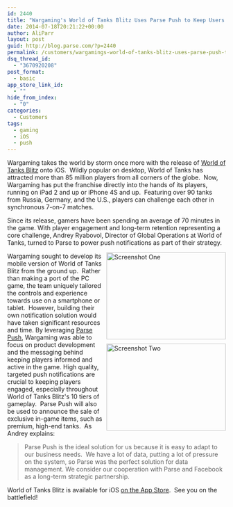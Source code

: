 ```yaml
---
id: 2440
title: "Wargaming's World of Tanks Blitz Uses Parse Push to Keep Users Engaged"
date: 2014-07-18T20:21:22+00:00
author: AliParr
layout: post
guid: http://blog.parse.com/?p=2440
permalink: /customers/wargamings-world-of-tanks-blitz-uses-parse-push-to-keep-users-engaged/
dsq_thread_id:
  - "3670920208"
post_format:
  - basic
app_store_link_id:
  - ""
hide_from_index:
  - "0"
categories:
  - Customers
tags:
  - gaming
  - iOS
  - push
---
```

Wargaming takes the world by storm once more with the release of <a href="http://wotblitz.com/" target="_blank">World of Tanks Blitz</a> onto iOS.  Wildly popular on desktop, World of Tanks has attracted more than 85 million players from all corners of the globe.  Now, Wargaming has put the franchise directly into the hands of its players, running on iPad 2 and up or iPhone 4S and up.  Featuring over 90 tanks from Russia, Germany, and the U.S., players can challenge each other in synchronous 7-on-7 matches.

Since its release, gamers have been spending an average of 70 minutes in the game. With player engagement and long-term retention representing a core challenge, Andrey Ryabovol, Director of Global Operations at World of Tanks, turned to Parse to power push notifications as part of their strategy.

<p style="text-align: left;">
  <a href="{{ site.url }}/assets/wp-content/uploads/2014/07/IMG_0008.png"><img class="alignnone size-medium wp-image-2432" style="border: 0pt none; float: right; padding-left: 10px; padding-bottom: 10px;" src="{{ site.url }}/assets/wp-content/uploads/2014/07/IMG_0008-300x225.png" alt="Screenshot One" width="275" height="200" /></a><a href="{{ site.url }}/assets/wp-content/uploads/2014/07/IMG_0013.png"><img class="alignnone size-medium wp-image-2433" style="border: 0pt none; float: right; padding-left: 10px; padding-bottom: 10px;" src="{{ site.url }}/assets/wp-content/uploads/2014/07/IMG_0013-300x225.png" alt="Screenshot Two" width="275" height="200" /></a>
</p>

Wargaming sought to develop its mobile version of World of Tanks Blitz from the ground up.  Rather than making a port of the PC game, the team uniquely tailored the controls and experience towards use on a smartphone or tablet.  However, building their own notification solution would have taken significant resources and time. By leveraging <a href="https://parse.com/products/push" target="_blank">Parse Push</a>, Wargaming was able to focus on product development and the messaging behind keeping players informed and active in the game. High quality, targeted push notifications are crucial to keeping players engaged, especially throughout World of Tanks Blitz's 10 tiers of gameplay.  Parse Push will also be used to announce the sale of exclusive in-game items, such as premium, high-end tanks.  As Andrey explains:

> Parse Push is the ideal solution for us because it is easy to adapt to our business needs.  We have a lot of data, putting a lot of pressure on the system, so Parse was the perfect solution for data management. We consider our cooperation with Parse and Facebook as a long-term strategic partnership.

World of Tanks Blitz is available for iOS <a href="https://itunes.apple.com/us/app/world-of-tanks-blitz/id859204347?mt=8" target="_blank">on the App Store</a>.  See you on the battlefield!